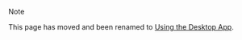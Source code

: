 <!-- markdownlint-disable MD041 -->

> [!NOTE]
> This page has moved and been renamed to [Using the Desktop App](/tutorials/desktop-app?id=run-a-development-profile).
